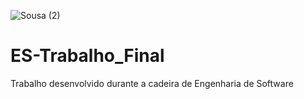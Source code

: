 ![Sousa (2)](https://user-images.githubusercontent.com/85742339/152279170-9563da12-a9f8-4d38-a982-df3ef8234f7d.png)
# ES-Trabalho_Final
Trabalho desenvolvido durante a cadeira de Engenharia de Software
